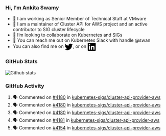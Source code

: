 ### Hi, I’m Ankita Swamy

- 💼 I am working as Senior Member of Technical Staff at VMware
- 👀 I am a maintainer of Cluster API for AWS project and an active contributor to SIG cluster lifecycle
- 💞️ I’m looking to collaborate on Kubernetes and SIGs
- 💬 You can reach me out on Kubernetes Slack with handle @swan
- You can also find me on <a href="https://twitter.com/SwamyAnkita" target="blank"><img align="center" src="https://raw.githubusercontent.com/Ankitasw/Ankitasw/master/svg/twitter.svg" alt="Ankitasw" height="25" width="25" color="#1DA1f2" /></a>, or on <a href="https://www.linkedin.com/in/Ankitaswamy/" target="blank"><img align="center" src="https://raw.githubusercontent.com/Ankitasw/Ankitasw/master/svg/linkedin.svg" alt="Ankitasw" height="25" width="25" /></a>

### GitHub Stats
![Github stats](https://github-readme-stats.vercel.app/api?username=Ankitasw&count_private=true&show_icons=true&theme=tokyonight)

### GitHub Activity 
<!--START_SECTION:activity-->
1. 🗣 Commented on [#4180](https://github.com/kubernetes-sigs/cluster-api-provider-aws/issues/4180) in [kubernetes-sigs/cluster-api-provider-aws](https://github.com/kubernetes-sigs/cluster-api-provider-aws)
2. 🗣 Commented on [#4180](https://github.com/kubernetes-sigs/cluster-api-provider-aws/issues/4180) in [kubernetes-sigs/cluster-api-provider-aws](https://github.com/kubernetes-sigs/cluster-api-provider-aws)
3. 🗣 Commented on [#4180](https://github.com/kubernetes-sigs/cluster-api-provider-aws/issues/4180) in [kubernetes-sigs/cluster-api-provider-aws](https://github.com/kubernetes-sigs/cluster-api-provider-aws)
4. 🗣 Commented on [#4181](https://github.com/kubernetes-sigs/cluster-api-provider-aws/issues/4181) in [kubernetes-sigs/cluster-api-provider-aws](https://github.com/kubernetes-sigs/cluster-api-provider-aws)
5. 🗣 Commented on [#4154](https://github.com/kubernetes-sigs/cluster-api-provider-aws/issues/4154) in [kubernetes-sigs/cluster-api-provider-aws](https://github.com/kubernetes-sigs/cluster-api-provider-aws)
<!--END_SECTION:activity-->
